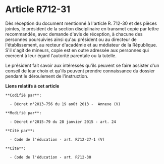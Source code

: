 # Article R712-31

Dès réception du document mentionné à l'article R. 712-30 et des pièces jointes, le président de la section disciplinaire en
transmet copie par lettre recommandée, avec demande d'avis de réception, à chacune des personnes poursuivies ainsi qu'au
président ou au directeur de l'établissement, au recteur d'académie et au médiateur de la République. S'il s'agit de mineurs,
copie est en outre adressée aux personnes qui exercent à leur égard l'autorité parentale ou la tutelle. 

Le président fait savoir aux intéressés qu'ils peuvent se faire assister d'un conseil de leur choix et qu'ils peuvent prendre
connaissance du dossier pendant le déroulement de l'instruction.

**Liens relatifs à cet article**

	**Codifié par**:

	  - Décret n°2013-756 du 19 août 2013 -  Annexe (V)

	**Modifié par**:

	  - Décret n°2015-79 du 28 janvier 2015 - art. 24

	**Cité par**:

	  - Code de l'éducation - art. R712-27-1 (V)

	**Cite**:

	  - Code de l'éducation - art. R712-30
